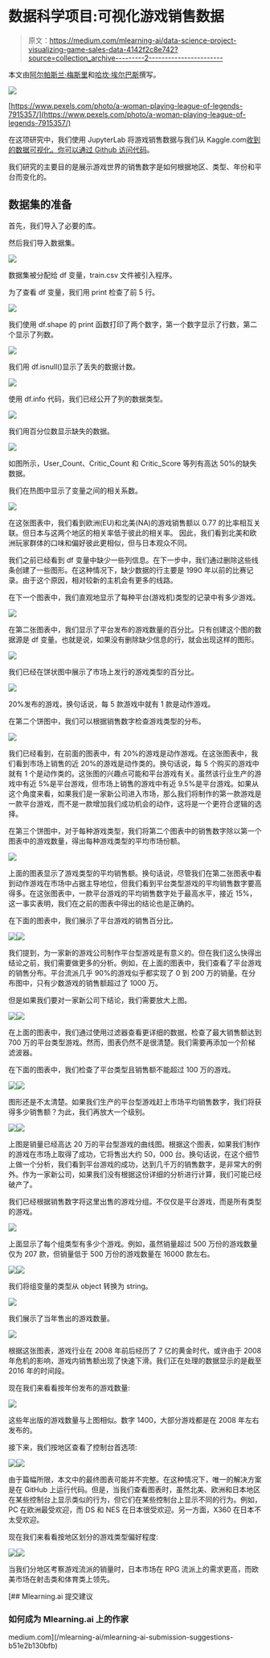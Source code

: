 # 数据科学项目:可视化游戏销售数据

> 原文：<https://medium.com/mlearning-ai/data-science-project-visualizing-game-sales-data-4142f2c8e742?source=collection_archive---------2----------------------->

本文由[阿尔帕斯兰·梅斯里](https://medium.com/u/fe99f0a4a612?source=post_page-----4142f2c8e742--------------------------------)和[哈坎·埃尔巴斯](https://medium.com/u/ebbe06a6f0e8?source=post_page-----4142f2c8e742--------------------------------)撰写。

![](img/93dde12bcce569debb87a408c57fa025.png)

[https://www.pexels.com/photo/a-woman-playing-league-of-legends-7915357/](https://www.pexels.com/photo/a-woman-playing-league-of-legends-7915357/)

在这项研究中，我们使用 JupyterLab 将游戏销售数据与我们从 Kaggle.com[收到的数据可视化。你可以通过 Github 访问](https://www.kaggle.com/datasets/gregorut/videogamesales)[代码](https://github.com/simplextable/Game_Sales_Data_Visualization)。

我们研究的主要目的是展示游戏世界的销售数字是如何根据地区、类型、年份和平台而变化的。

## 数据集的准备

首先，我们导入了必要的库。

然后我们导入数据集。

![](img/bcf1ff7c2c8ecf85db98930259fd0072.png)

数据集被分配给 df 变量，train.csv 文件被引入程序。

为了查看 df 变量，我们用 print 检查了前 5 行。

![](img/eca4a5b1f32e52c42726490b4bc86e8b.png)

我们使用 df.shape 的 print 函数打印了两个数字，第一个数字显示了行数，第二个显示了列数。

![](img/d637e0f634238d277eed3a8d98cac14a.png)

我们用 df.isnull()显示了丢失的数据计数。

![](img/a10b8b8be7637996b05394d53f248e8a.png)

使用 df.info 代码，我们已经公开了列的数据类型。

![](img/0cd93568d4bfc5692604d28354eb8096.png)

我们用百分位数显示缺失的数据。

![](img/f77eb02fe94bdb8a4a37c03868829ac5.png)

如图所示，User_Count、Critic_Count 和 Critic_Score 等列有高达 50%的缺失数据。

我们在热图中显示了变量之间的相关系数。

![](img/3a992746c812bb0f7b04c18812a44500.png)

在这张图表中，我们看到欧洲(EU)和北美(NA)的游戏销售额以 0.77 的比率相互关联。但日本与这两个地区的相关率低于彼此的相关率。
因此，我们看到北美和欧洲玩家群体的口味和偏好彼此更相似，但与日本观众不同。

我们之前已经看到 df 变量中缺少一些列信息。在下一步中，我们通过删除这些线条创建了一些图形。在这种情况下，缺少数据的行主要是 1990 年以前的比赛记录。由于这个原因，相对较新的主机会有更多的线路。

在下一个图表中，我们直观地显示了每种平台(游戏机)类型的记录中有多少游戏。

![](img/11b0ba496dfec81a01c674a92d4195e7.png)

在第二张图表中，我们显示了平台发布的游戏数量的百分比。只有创建这个图的数据源是 df 变量。也就是说，如果没有删除缺少信息的行，就会出现这样的图形。

![](img/fca5e6ee766c086d33ea85f1dcf81879.png)

我们已经在饼状图中展示了市场上发行的游戏类型的百分比。

![](img/fe533a0450527bc2ecaaef067a89d5af.png)

20%发布的游戏，换句话说，每 5 款游戏中就有 1 款是动作游戏。

在第二个饼图中，我们可以根据销售数字检查游戏类型的分布。

![](img/ea14384a962f03451e7fcc453f1b6f9b.png)

我们已经看到，在前面的图表中，有 20%的游戏是动作游戏。在这张图表中，我们看到市场上销售的近 20%的游戏是动作类的。换句话说，每 5 个购买的游戏中就有 1 个是动作类的。这张图的兴趣点可能和平台游戏有关。虽然该行业生产的游戏中有近 5%是平台游戏，但市场上销售的游戏中有近 9.5%是平台游戏。如果从这个角度来看，如果我们是一家新公司进入市场，那么我们将制作的第一款游戏是一款平台游戏，而不是一款增加我们成功机会的动作，这将是一个更符合逻辑的选择。

在第三个饼图中，对于每种游戏类型，我们将第二个图表中的销售数字除以第一个图表中的游戏数量，得出每种游戏类型的平均市场份额。

![](img/918e0703ffa0faa874d193bc815f3e99.png)

上面的图表显示了游戏类型的平均销售额。换句话说，尽管我们在第二张图表中看到动作游戏在市场中占据主导地位，但我们看到平台类型游戏的平均销售数字要高得多。在这张图表中，一款平台游戏的平均销售数字处于最高水平，接近 15%，这一事实表明，我们在之前的图表中得出的结论也是正确的。

在下面的图表中，我们展示了平台游戏的销售百分比。

![](img/40d8cbe18ea4ba7c7861e4e90a06767c.png)![](img/76d93ae29825de5319dbaaafa65aa1a3.png)

我们提到，为一家新的游戏公司制作平台型游戏是有意义的。但在我们这么快得出结论之前，我们需要做更多的分析。例如，在上面的图表中，我们查看了平台游戏的销售分布。平台流派几乎 90%的游戏似乎都实现了 0 到 200 万的销量。在分布图中，只有少数游戏的销售额超过了 1000 万。

但是如果我们要对一家新公司下结论，我们需要放大上图。

![](img/ff9142f07ea1a4b41bda6eeb6b4f99d4.png)![](img/efb12f72e37c9aae735139c553e742a3.png)

在上面的图表中，我们通过使用过滤器查看更详细的数据，检查了最大销售额达到 700 万的平台类型游戏。然而，图表仍然不是很清楚。我们需要再添加一个阶梯滤波器。

在下面的图表中，我们检查了平台类型且销售额不能超过 100 万的游戏。

![](img/5fec3d1a80dc45da05b5393847b7ac6b.png)![](img/35e255e397b7e7fb7089b18fe15c330b.png)

图形还是不太清楚。如果我们生产的平台型游戏赶上市场平均销售数字，我们将获得多少销售额？为此，我们再放大一个级别。

![](img/0293b92f2e9cc6223f7939508b183d9c.png)![](img/52691d80767b6bfe355b8a87e9569034.png)

上图是销量已经高达 20 万的平台型游戏的曲线图。根据这个图表，如果我们制作的游戏在市场上取得了成功，它将售出大约 50，000 台。换句话说，在这个细节上做一个分析，我们看到平台游戏的成功，达到几千万的销售数字，是非常大的例外。作为一家新公司，如果我们没有根据这份详细的分析进行计算，我们可能已经破产了。

我们已经根据销售数字将这里出售的游戏分组。不仅仅是平台游戏，而是所有类型的游戏。

![](img/0b42084fcf5cb06aa50a3690a21b6d3f.png)

上面显示了每个组类型有多少个游戏。例如，虽然销量超过 500 万份的游戏数量仅为 207 款，但销量低于 500 万份的游戏数量在 16000 款左右。

![](img/dcf8b08bccdf8a64f1ab28cde72c567a.png)![](img/f8615c657eac6e2e0a7fde89e4f274fd.png)

我们将组变量的类型从 object 转换为 string。

![](img/6855d0680f97eba8b0832b20c5525112.png)

我们展示了当年售出的游戏数量。

![](img/5eeb7daf9ab0db800e02d444594679cd.png)

根据这张图表，游戏行业在 2008 年前后经历了 7 亿的黄金时代，或许由于 2008 年危机的影响，游戏内销售额出现了快速下滑。我们正在处理的数据显示的是截至 2016 年的时间段。

现在我们来看看按年份发布的游戏数量:

![](img/865b3e8745565d9993de9a9f24f53ee5.png)

这些年出版的游戏数量与上图相似。数字 1400，大部分游戏都是在 2008 年左右发布的。

接下来，我们按地区查看了控制台首选项:

![](img/75a93406a14ba547171a1245d2cbd8f9.png)![](img/7871335b08c9d98f96a64cb91423205b.png)

由于篇幅所限，本文中的最终图表可能并不完整。在这种情况下，唯一的解决方案是在 GitHub 上运行代码。但是，当我们查看图表时，虽然北美、欧洲和日本地区在某些控制台上显示类似的行为，但它们在某些控制台上显示不同的行为。例如，PC 在欧洲最受欢迎，而 DS 和 NES 在日本很受欢迎。另一方面，X360 在日本不太受欢迎。

现在我们来看看按地区划分的游戏类型偏好程度:

![](img/364157d72ead94dde97021352244738a.png)![](img/f2bdd32fbfd135193c73b9b8260b102b.png)

当我们分地区考察游戏流派的销量时，日本市场在 RPG 流派上的需求更高，而欧美市场在射击类和体育类上领先。

[](/mlearning-ai/mlearning-ai-submission-suggestions-b51e2b130bfb) [## Mlearning.ai 提交建议

### 如何成为 Mlearning.ai 上的作家

medium.com](/mlearning-ai/mlearning-ai-submission-suggestions-b51e2b130bfb)